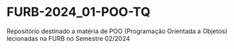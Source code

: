 # FURB-2024_01-POO-TQ
Repositório destinado a matéria de POO (Programação Orientada a Objetos) lecionadas na FURB no Semestre 02/2024
